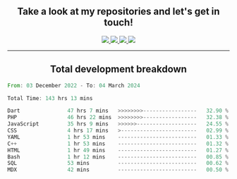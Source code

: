 <h2 align="center">
  Take a look at my repositories and let's get in touch!
</h2>
<p align="center">
  <a href="https://www.instagram.com/rayhanarkan?igsh=MXM3dHhmMTZ3ZWVsaA==">
    <img src="https://img.icons8.com/material-outlined/30/689d6a/instagram.png"/>
  </a>
  <a href="https://www.linkedin.com/in/rayhanarkan/">
    <img src="https://img.icons8.com/material-outlined/30/689d6a/linkedin.png"/>
  </a>
  <a href="">
    <img src="https://img.icons8.com/material-outlined/30/689d6a/geography.png"/>
  </a>
  <a href="mailto:rayhanarkan30@gmail.com">
    <img src="https://img.icons8.com/material-outlined/30/689d6a/email.png"/>
  </a>
</p>

---

<h2 align="center">Total development breakdown</h2>

<p align="center">
<!--START_SECTION:waka-->

```rust
From: 03 December 2022 - To: 04 March 2024

Total Time: 143 hrs 13 mins

Dart               47 hrs 7 mins   >>>>>>>>-----------------   32.90 %
PHP                46 hrs 22 mins  >>>>>>>>-----------------   32.38 %
JavaScript         35 hrs 9 mins   >>>>>>-------------------   24.55 %
CSS                4 hrs 17 mins   >------------------------   02.99 %
YAML               1 hr 53 mins    -------------------------   01.33 %
C++                1 hr 53 mins    -------------------------   01.32 %
HTML               1 hr 49 mins    -------------------------   01.27 %
Bash               1 hr 12 mins    -------------------------   00.85 %
SQL                53 mins         -------------------------   00.62 %
MDX                42 mins         -------------------------   00.50 %
```

<!--END_SECTION:waka-->
</p>
